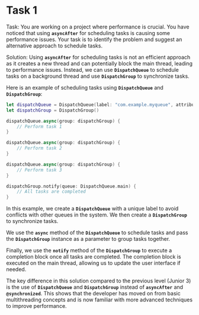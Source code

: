 # Task 1

Task: You are working on a project where performance is crucial. You have
noticed that using **`asyncAfter`** for scheduling tasks is causing some
performance issues. Your task is to identify the problem and suggest an
alternative approach to schedule tasks.

Solution: Using **`asyncAfter`** for scheduling tasks is not an efficient
approach as it creates a new thread and can potentially block the main thread,
leading to performance issues. Instead, we can use **`DispatchQueue`** to
schedule tasks on a background thread and use **`DispatchGroup`** to synchronize
tasks.

Here is an example of scheduling tasks using **`DispatchQueue`** and
**`DispatchGroup`**:

```swift
let dispatchQueue = DispatchQueue(label: "com.example.myqueue", attributes: .concurrent)
let dispatchGroup = DispatchGroup()

dispatchQueue.async(group: dispatchGroup) {
    // Perform task 1
}

dispatchQueue.async(group: dispatchGroup) {
    // Perform task 2
}

dispatchQueue.async(group: dispatchGroup) {
    // Perform task 3
}

dispatchGroup.notify(queue: DispatchQueue.main) {
    // All tasks are completed
}
```

In this example, we create a **`DispatchQueue`** with a unique label to avoid
conflicts with other queues in the system. We then create a **`DispatchGroup`**
to synchronize tasks.

We use the **`async`** method of the **`DispatchQueue`** to schedule tasks and
pass the **`DispatchGroup`** instance as a parameter to group tasks together.

Finally, we use the **`notify`** method of the **`DispatchGroup`** to execute a
completion block once all tasks are completed. The completion block is executed
on the main thread, allowing us to update the user interface if needed.

The key difference in this solution compared to the previous level (Junior 3) is
the use of **`DispatchQueue`** and **`DispatchGroup`** instead of
**`asyncAfter`** and **`@synchronized`**. This shows that the developer has
moved on from basic multithreading concepts and is now familiar with more
advanced techniques to improve performance.
